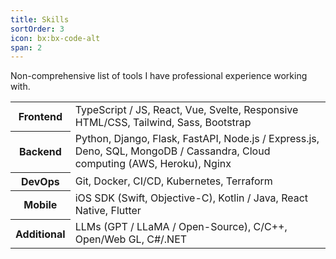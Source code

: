 ```yaml
---
title: Skills
sortOrder: 3
icon: bx:bx-code-alt
span: 2
---
```

<!-- 
  Skills:
  - Frontend
    - TypeScript / JS
    - React
    - Vue
    - Svelte
    - Responsive HTML/CSS
    - Tailwind
  - Backend
    - Python
    - Django, Flask, FastAPI
    - Node.js / Express.js
    - Deno
    - SQL
    - MongoDB / Cassandra
    - Cloud computing (AWS, Heroku)
    - Nginx
  - DevOps
    - Git
    - Docker
    - CI/CD
    - Kubernetes
    - Terraform
  - Mobile
    - iOS SDK (Swift, Objective-C)
    - Kotlin / Java
    - React Native
    - Flutter
  - Additional
    - LLMs (GPT / LLaMA / Open-Source)
    - C/C++
    - Open/Web GL
    - C#/.NET
 -->
Non-comprehensive list of tools I have professional experience working with. 

<table>
  <tr>
    <th>Frontend</th>
    <td>TypeScript / JS, React, Vue, Svelte, Responsive HTML/CSS, Tailwind, Sass, Bootstrap</td>
  </tr>
  <tr>
    <th>Backend</th>
    <td>Python, Django, Flask, FastAPI, Node.js / Express.js, Deno, SQL, MongoDB / Cassandra, Cloud computing (AWS, Heroku), Nginx</td>
  </tr>
  <tr>
    <th>DevOps</th>
    <td>Git, Docker, CI/CD, Kubernetes, Terraform</td>
  </tr>
  <tr>
    <th>Mobile</th>
    <td>iOS SDK (Swift, Objective-C), Kotlin / Java, React Native, Flutter</td>
  </tr>
  <tr>
    <th>Additional</th>
    <td>LLMs (GPT / LLaMA / Open-Source), C/C++, Open/Web GL, C#/.NET</td>
  </tr>
</table>